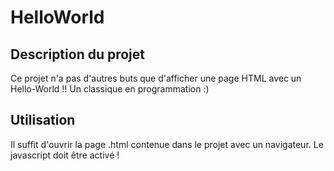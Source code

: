 # HelloWorld
## Description du projet
Ce projet n'a pas d'autres buts que d'afficher une page HTML avec un Hello-World !! Un classique en programmation :)

## Utilisation
Il suffit d'ouvrir la page .html contenue dans le projet avec un navigateur. Le javascript doit être activé !
